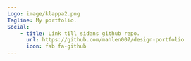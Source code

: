 ```yaml
---
Logo: image/klappa2.png
Tagline: My portfolio.
Social:
    - title: Link till sidans github repo.
      url: https://github.com/mahlen007/design-portfolio
      icon: fab fa-github
---
```


